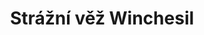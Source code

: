 ---
layout: article
title: Strážní věž Winchesil
authors: Ecthelion²
tags: materiály a doplňky
series: Dračí ostrovy
---
